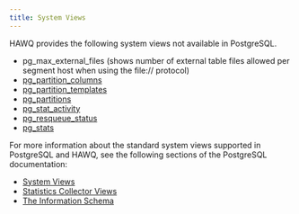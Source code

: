 ```yaml
---
title: System Views
---
```


<!--
Licensed to the Apache Software Foundation (ASF) under one
or more contributor license agreements.  See the NOTICE file
distributed with this work for additional information
regarding copyright ownership.  The ASF licenses this file
to you under the Apache License, Version 2.0 (the
"License"); you may not use this file except in compliance
with the License.  You may obtain a copy of the License at

  http://www.apache.org/licenses/LICENSE-2.0

Unless required by applicable law or agreed to in writing,
software distributed under the License is distributed on an
"AS IS" BASIS, WITHOUT WARRANTIES OR CONDITIONS OF ANY
KIND, either express or implied.  See the License for the
specific language governing permissions and limitations
under the License.
-->

HAWQ provides the following system views not available in PostgreSQL.

-   pg\_max\_external\_files (shows number of external table files allowed per segment host when using the file:// protocol)
-   [pg\_partition\_columns](pg_partition_columns.html#topic1)
-   [pg\_partition\_templates](pg_partition_templates.html#topic1)
-   [pg\_partitions](pg_partitions.html#topic1)
-   [pg\_stat\_activity](pg_stat_activity.html#topic1)
-   [pg\_resqueue\_status](pg_resqueue_status.html#topic1)
-   [pg\_stats](pg_stats.html#topic1)

For more information about the standard system views supported in PostgreSQL and HAWQ, see the following sections of the PostgreSQL documentation:

-   [System Views](http://www.postgresql.org/docs/8.2/static/views-overview/index.html)
-   [Statistics Collector Views](http://www.postgresql.org/docs/8.2/static/monitoring-stats.html#MONITORING-STATS-VIEWS-TABLE)
-   [The Information Schema](http://www.postgresql.org/docs/8.2/static/information-schema/index.html)


